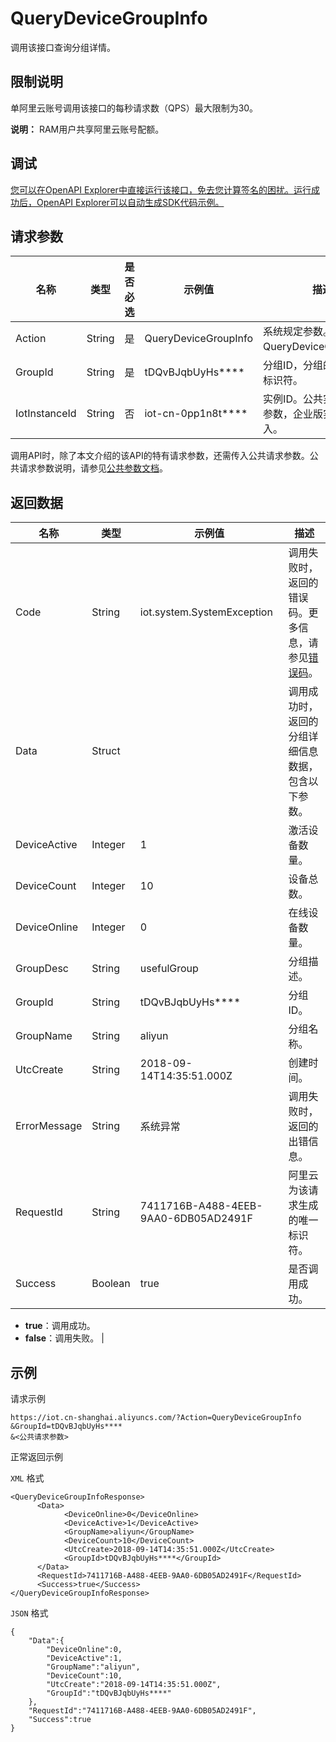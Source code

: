 # QueryDeviceGroupInfo

调用该接口查询分组详情。

## 限制说明

单阿里云账号调用该接口的每秒请求数（QPS）最大限制为30。

**说明：** RAM用户共享阿里云账号配额。

## 调试

[您可以在OpenAPI Explorer中直接运行该接口，免去您计算签名的困扰。运行成功后，OpenAPI Explorer可以自动生成SDK代码示例。](https://api.aliyun.com/#product=Iot&api=QueryDeviceGroupInfo&type=RPC&version=2018-01-20)

## 请求参数

|名称|类型|是否必选|示例值|描述|
|--|--|----|---|--|
|Action|String|是|QueryDeviceGroupInfo|系统规定参数。取值：QueryDeviceGroupInfo。 |
|GroupId|String|是|tDQvBJqbUyHs\*\*\*\*|分组ID，分组的全局唯一标识符。 |
|IotInstanceId|String|否|iot-cn-0pp1n8t\*\*\*\*|实例ID。公共实例不传此参数，企业版实例需传入。 |

调用API时，除了本文介绍的该API的特有请求参数，还需传入公共请求参数。公共请求参数说明，请参见[公共参数文档](~~30561~~)。

## 返回数据

|名称|类型|示例值|描述|
|--|--|---|--|
|Code|String|iot.system.SystemException|调用失败时，返回的错误码。更多信息，请参见[错误码](~~87387~~)。 |
|Data|Struct| |调用成功时，返回的分组详细信息数据，包含以下参数。 |
|DeviceActive|Integer|1|激活设备数量。 |
|DeviceCount|Integer|10|设备总数。 |
|DeviceOnline|Integer|0|在线设备数量。 |
|GroupDesc|String|usefulGroup|分组描述。 |
|GroupId|String|tDQvBJqbUyHs\*\*\*\*|分组ID。 |
|GroupName|String|aliyun|分组名称。 |
|UtcCreate|String|2018-09-14T14:35:51.000Z|创建时间。 |
|ErrorMessage|String|系统异常|调用失败时，返回的出错信息。 |
|RequestId|String|7411716B-A488-4EEB-9AA0-6DB05AD2491F|阿里云为该请求生成的唯一标识符。 |
|Success|Boolean|true|是否调用成功。

 -   **true**：调用成功。
-   **false**：调用失败。 |

## 示例

请求示例

```
https://iot.cn-shanghai.aliyuncs.com/?Action=QueryDeviceGroupInfo
&GroupId=tDQvBJqbUyHs****
&<公共请求参数>
```

正常返回示例

`XML` 格式

```
<QueryDeviceGroupInfoResponse>
      <Data>
            <DeviceOnline>0</DeviceOnline>
            <DeviceActive>1</DeviceActive>
            <GroupName>aliyun</GroupName>
            <DeviceCount>10</DeviceCount>
            <UtcCreate>2018-09-14T14:35:51.000Z</UtcCreate>
            <GroupId>tDQvBJqbUyHs****</GroupId>
      </Data>
      <RequestId>7411716B-A488-4EEB-9AA0-6DB05AD2491F</RequestId>
      <Success>true</Success>
</QueryDeviceGroupInfoResponse>
```

`JSON` 格式

```
{
    "Data":{
        "DeviceOnline":0,
        "DeviceActive":1,
        "GroupName":"aliyun",
        "DeviceCount":10,
        "UtcCreate":"2018-09-14T14:35:51.000Z",
        "GroupId":"tDQvBJqbUyHs****"
    },
    "RequestId":"7411716B-A488-4EEB-9AA0-6DB05AD2491F",
    "Success":true
}
```

